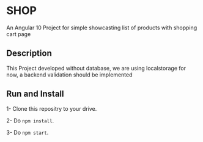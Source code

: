 # SHOP

An Angular 10 Project for simple showcasting list of products with shopping cart page

## Description

This Project developed without database, we are using localstorage for now, a backend validation should be implemented

## Run and Install

1- Clone this repositry to your drive.

2- Do <code>npm install</code>.

3- Do <code>npm start</code>.
